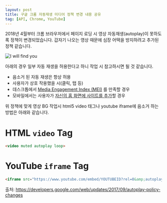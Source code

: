 ```yaml
---
layout: post
title: 구글 크롬 자동재생 미디어 정책 변경 내용 공유 
tag: [API, Chrome, YouTube]
---
```


2018년 4월부터 크롬 브라우저에서 페이지 로딩 시 영상 자동재생(autoplay)이 못하도록 정책이 변경되었습니다. 갑자기 나오는 영상 때문에 심장 어택을 방지하려고 추가된 정책 같습니다.

![I will find you](https://i.imgflip.com/ngd6c.jpg)

아래의 경우 일부 자동 재생을 허용한다고 하니 작업 시 참고하시면 될 것 같습니다.

- 음소거 된 자동 재생은 항상 허용
- 사용자가 상호 작용했을 시(클릭, 탭 등)
- 데스크톱에서 [Media Engagement Index (MEI)](https://developers.google.com/web/updates/2017/09/autoplay-policy-changes#mei) 를 만족할 경우
- 모바일에서는 사용자가 [자신의 홈 화면에 사이트를 추가](https://developers.google.com/web/fundamentals/integration/webapks)할 경우

위 정책에 맞게 영상 BG 작업시 html5 video 태그나 youtube iframe에 음소거 하는 방법은 아래와 같습니다.

# HTML `video` Tag

```html
<video muted autoplay loop>
```

# YouTube `iframe` Tag

```html
<iframe src="https://www.youtube.com/embed/YOUTUBEID?rel=0&amp;autoplay=1&amp;mute=1" width="560" height="315" frameborder="0" allowfullscreen></iframe>
```

출처: <https://developers.google.com/web/updates/2017/09/autoplay-policy-changes>